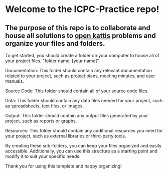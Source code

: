 # Welcome to the ICPC-Practice repo!

## The purpose of this repo is to collaborate and house all solutions to [open kattis](open.kattis.com) problems and organize your files and folders.

To get started, you should create a folder on your computer to house all of your project files. "folder name: [your name]"

Documentation: This folder should contain any relevant documentation related to your project, such as project plans, meeting minutes, and user manuals.

Source Code: This folder should contain all of your source code files.

Data: This folder should contain any data files needed for your project, such as spreadsheets, text files, or images.

Output: This folder should contain any output files generated by your project, such as reports or graphs.

Resources: This folder should contain any additional resources you need for your project, such as external libraries or third-party tools.

By creating these sub-folders, you can keep your files organized and easily accessible. Additionally, you can use this structure as a starting point and modify it to suit your specific needs.

Thank you for using this template and happy organizing!
